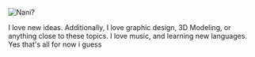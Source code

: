 ![Nani?](https://user-images.githubusercontent.com/42074408/87242771-60931800-c44d-11ea-827f-68cbf3b47f28.png)

I love new ideas.
Additionally, I love graphic design, 3D Modeling, or anything close to these topics.
I love music, and learning new languages. Yes that's all for now i guess
